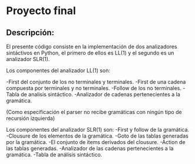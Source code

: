 # Proyecto final

## Descripción:

El presente código consiste en la implementación de dos analizadores sintáctivos en Python, el primero de ellos es LL(1) y el segundo es un analizador SLR(1).

Los componentes del analizador LL(1) son:

-First del conjunto de los no terminales y terminales.
-First de una cadena compuesta por terminales y no terminales.
-Follow de los no terminales.
-Tabla de analisis sintáctico.
-Analizador de cadenas pertenecientes a la gramática.

(Como especificación el parser no recibe gramáticas con ningún tipo de recursión izquierda)


Los componentes del analizador SLR(1) son:
-First y follow de la gramática.
-Clousure de los elementos de la gramática.
-Goto de las tablas generadas por la gramática.
-El conjunto de items derivados del clousure.
-Action de las tablas generadas.
-Analizador de las cadenas pertenecientes a la gramática.
-Tabla de análisis sintáctico.
